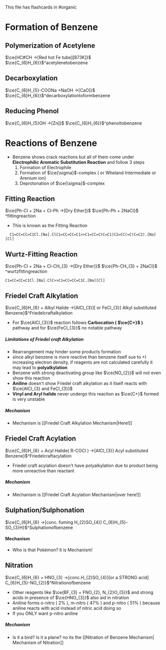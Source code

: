 This file has flashcards in #organic
# Formation of Benzene

## Polymerization of Acetylene

$\ce{HC#CH ->[Red hot Fe tube][873K]}$ <!----> $\ce{C_{6}H_{6}}$^acetylenetobenzene
<!--SR:!2025-02-09,4,277-->

## Decarboxylation

$\ce{C_{6}H_{5}-COONa +NaOH ->[CaO]}$ <!---->$\ce{C_{6}H_{6}}$^decarboxylationtoformbenzene
<!--SR:!2025-02-09,4,277-->

## Reducing Phenol

$\ce{C_{6}H_{5}OH ->[Zn]}$ <!---->$\ce{C_{6}H_{6}}$^phenoltobenzene
<!--SR:!2025-02-11,3,257-->
# Reactions of Benzene

- Benzene shows crack reactions but all of them come under **Electrophilic Aromatic Substitution Reaction** and follow 3 steps
	1.  Formation of Electrophile
	2.  Formation of $\ce{\sigma}$-complex ( or Wheland Intermediate or Arenium ion)
	3.  Deprotonation of $\ce{\sigma}$-complex

## Fitting Reaction

$\ce{Ph-Cl + 2Na + Cl-Ph ->[Dry Ether]}$<!----> $\ce{Ph-Ph + 2NaCl}$ ^fittingreaction
<!--SR:!2025-02-20,15,290-->
- This is known as the Fitting Reaction
 ```smiles
   C1=CC=CC=C1Cl.[Na].ClC1=CC=CC=C1>>C1=CC=C(C=C1)C2=CC(=C(C=C2).[Na][Cl]
   ```

## Wurtz-Fitting Reaction

$\ce{Ph-Cl + 2Na + Cl-CH_{3} ->[Dry Ether]}$<!----> $\ce{Ph-CH_{3} + 2NaCl}$ ^wurtzfittingreaction
<!--SR:!2025-02-20,15,290-->
```smiles
C1=CC=CC=C1Cl.[Na].ClC>>C1=CC=CC=C1C.[Na][Cl]
```

## Friedel Craft Alkylation

$\ce{C_{6}H_{6} + Alkyl Halide ->[AlCl_{3}][ or FeCl_{3}] Alkyl substituted Benzene}$^Friedelcraftalkylation

- For $\ce{AlCl_{3}}$ reaction follows **Carbocation ( $\ce{C+}$ )** pathway and for $\ce{FeCl_{3}}$ no notable pathway

##### Limitations of Friedel craft Alkylation

- Rearrangement may hinder some products formation
- since alkyl benzene is more reactive than benzene itself sue to +I increasing electron density, if reagents are not calculated carefully it may lead to **polyalkylation**
- Benzene with strong deactivating group like $\ce{NO_{2}}$ will not even show this reaction
- **Aniline** doesn't show Friedel craft alkylation as it itself reacts with $\ce{AlCl_{3} and FeCl_{3}}$ 
- **Vinyl and Aryl halide** never undergo this reaction as $\ce{C+}$ formed is very unstable

##### Mechanism
- Mechanism is [[Friedel Craft Alkylation Mechanism|Here!]]

## Friedel Craft Acylation

$\ce{C_{6}H_{6} + Acyl Halide( R-COCl ) ->[AlCl_{3}] Acyl substituted Benzene}$^Friedelcraftacylation

- Friedel craft acylation doesn't have polyalkylation due to product being more unreactive than reactant
##### Mechanism

- Mechanism is [[Friedel Craft Acylation Mechanism|over here!]]
## Sulphation/Sulphonation

$\ce{C_{6}H_{6} ->[conc. fuming H_{2}SO_{4}] C_{6}H_{5}-SO_{3}H}$^Sulphationofbenzene

#### Mechanism

- Who is that Pokémon? it is Mechanism!
## Nitration

$\ce{C_{6}H_{6} + HNO_{3} ->[conc.H_{2}SO_{4}][or a STRONG acid] C_{6}H_{5}-NO_{2}}$^Nitrationofbenzene

- Other reagents like $\ce{BF_{3} + FNO_{2}, N_{2}O_{5}}$ and strong acids in presence of $\ce{HNO_{3}}$ also aid in nitration
- Aniline forms o-nitro ( 2% ), m-nitro ( 47% ) and p-nitro ( 51% ) because aniline reacts with acid instead of nitric acid doing so
- If you ONLY want p-nitro aniline 
##### Mechanism

- Is it a bird? Is it a plane? no its the [[Nitration of Benzene Mechanism| Mechanism of Nitration]]

